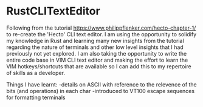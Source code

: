 # RustCLITextEditor

Following from the tutorial https://www.philippflenker.com/hecto-chapter-1/ to re-create the 'Hecto' CLI text editor. I am using the opportunity to solidify my knowledge in Rust and learning many new insights from the tutorial regarding the nature of terminals and other low level insights that I had previously not yet explored. I am also taking the opportunity to write the entire code base in VIM CLI text editor and making the effort to learn the VIM hotkeys/shortcuts that are available so I can add this to my repertoire of skills as a developer.

Things I have learnt:
-details on ASCII with reference to the relevence of the bits (and operations) in each char
-introduced to VT100 escape sequences for formatting terminals
